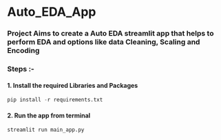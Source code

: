 # Auto_EDA_App

### Project Aims to create a Auto EDA streamlit app that helps to perform EDA and options like data Cleaning, Scaling and Encoding

### Steps :- 

#### 1. Install the required Libraries and Packages
```python
pip install -r requirements.txt
```

#### 2. Run the app from terminal 

```python
streamlit run main_app.py
```
